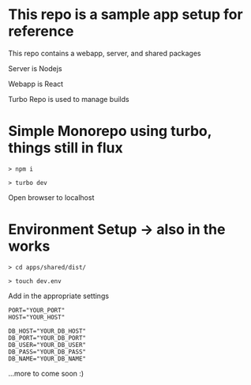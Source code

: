 # This repo is a sample app setup for reference
This repo contains a webapp, server, and shared packages

Server is Nodejs

Webapp is React

Turbo Repo is used to manage builds

# Simple Monorepo using turbo, things still in flux

`> npm i`

`> turbo dev`

Open browser to localhost


# Environment Setup -> also in the works
`> cd apps/shared/dist/` 

`> touch dev.env` 

Add in the appropriate settings
```
PORT="YOUR_PORT"
HOST="YOUR_HOST"

DB_HOST="YOUR_DB_HOST"
DB_PORT="YOUR_DB_PORT"
DB_USER="YOUR_DB_USER"
DB_PASS="YOUR_DB_PASS"
DB_NAME="YOUR_DB_NAME"
```

...more to come soon :)
